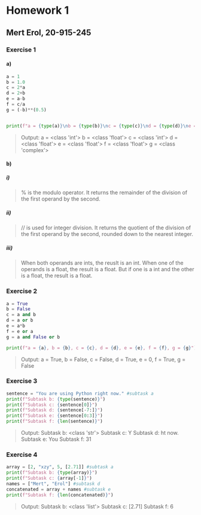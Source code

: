 # Homework 1
## Mert Erol, 20-915-245

### Exercise 1
#### a)

``` python
a = 1
b = 1.0
c = 2*a
d = 2+b
e = a-b
f = c/a
g = (-b)**(0.5)


print(f"a = {type(a)}\nb = {type(b)}\nc = {type(c)}\nd = {type(d)}\ne = {type(e)}\nf = {type(f)}\ng = {type(g)}\n ")
```

> Output:
> a = <class 'int'>
b = <class 'float'>
c = <class 'int'>
d = <class 'float'>
e = <class 'float'>
f = <class 'float'>
g = <class 'complex'>

#### b)

##### i)

> % is the modulo operator. It returns the remainder of the division of the first operand by the second.

##### ii)

> // is used for integer division. It returns the quotient of the division of the first operand by the second, rounded down to the nearest integer.

##### iii)

> When both operands are ints, the reuslt is an int. When one of the operands is a float, the result is a float.
> But if one is a int and the other is a float, the result is a float.

### Exercise 2

``` python
a = True
b = False
c = a and b
d = a or b
e = a*b
f = e or a
g = a and False or b

print(f"a = {a}, b = {b}, c = {c}, d = {d}, e = {e}, f = {f}, g = {g}")
```

>Output:
a = True, b = False, c = False, d = True, e = 0, f = True, g = False

### Exercise 3

``` python
sentence = "You are using Python right now." #subtask a
print(f"Subtask b: {type(sentence)}") 
print(f"Subtask c: {sentence[0]}")
print(f"Subtask d: {sentence[-7:]}")
print(f"Subtask e: {sentence[0:3]}")
print(f"Subtask f: {len(sentence)}")
```

>Output:
Subtask b: <class 'str'>
Subtask c: Y
Subtask d: ht now.
Subtask e: You
Subtask f: 31

### Exercise 4

``` python
array = [2, "xzy", 5, [2.71]] #subtask a
print(f"Subtask b: {type(array)}")
print(f"Subtask c: {array[-1]}")
names = ["Mert", "Erol"] #subtask d
concatenated = array + names #subtask e
print(f"Subtask f: {len(concatenated)}")
```

>Output:
Subtask b: <class 'list'>
Subtask c: [2.71]
Subtask f: 6